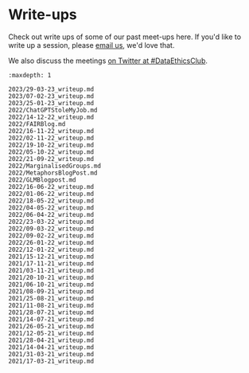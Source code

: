 # Write-ups

[//]: # (TODO: Link to appropriately in meetings.md)
[//]: # (TODO: Fix what's this banner in already written writeups and in the template writeup)

Check out write ups of some of our past meet-ups here. 
If you'd like to write up a session, please [email us](mailto:grp-ethicaldatascience@groups.bristol.ac.uk), we'd love that.

We also discuss the meetings [on Twitter at #DataEthicsClub](https://twitter.com/hashtag/DataEthicsClub).

```{toctree}
:maxdepth: 1

2023/29-03-23_writeup.md
2023/07-02-23_writeup.md
2023/25-01-23_writeup.md
2022/ChatGPTStoleMyJob.md
2022/14-12-22_writeup.md
2022/FAIRBlog.md
2022/16-11-22_writeup.md
2022/02-11-22_writeup.md
2022/19-10-22_writeup.md
2022/05-10-22_writeup.md
2022/21-09-22_writeup.md
2022/MarginalisedGroups.md
2022/MetaphorsBlogPost.md
2022/GLMBlogpost.md
2022/16-06-22_writeup.md
2022/01-06-22_writeup.md
2022/18-05-22_writeup.md
2022/04-05-22_writeup.md
2022/06-04-22_writeup.md
2022/23-03-22_writeup.md
2022/09-03-22_writeup.md
2022/09-02-22_writeup.md
2022/26-01-22_writeup.md
2022/12-01-22_writeup.md
2021/15-12-21_writeup.md
2021/17-11-21_writeup.md
2021/03-11-21_writeup.md
2021/20-10-21_writeup.md
2021/06-10-21_writeup.md
2021/08-09-21_writeup.md
2021/25-08-21_writeup.md
2021/11-08-21_writeup.md
2021/28-07-21_writeup.md
2021/14-07-21_writeup.md
2021/26-05-21_writeup.md
2021/12-05-21_writeup.md
2021/28-04-21_writeup.md
2021/14-04-21_writeup.md
2021/31-03-21_writeup.md
2021/17-03-21_writeup.md
```
